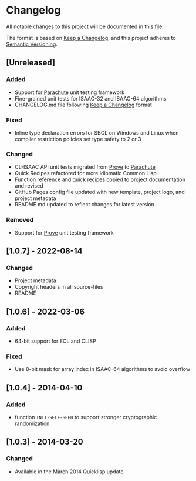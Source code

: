 # Changelog

All notable changes to this project will be documented in this file.

The format is based on [Keep a Changelog][], and this project adheres to [Semantic Versioning][].

## [Unreleased]

<!-- ## [1.0.8] - 2023-06-19 -->

### Added

- Support for [Parachute][] unit testing framework
- Fine-grained unit tests for ISAAC-32 and ISAAC-64 algorithms
- CHANGELOG.md file following [Keep a Changelog][] format

### Fixed

- Inline type declaration errors for SBCL on Windows and Linux when compiler restriction policies set type safety to 2 or 3

### Changed

- CL-ISAAC API unit tests migrated from [Prove][] to [Parachute][]
- Quick Recipes refactored for more idiomatic Common Lisp
- Function reference and quick recipes copied to project documentation and revised
- GitHub Pages config file updated with new template, project logo, and project metadata
- README.md updated to reflect changes for latest version

### Removed

- Support for [Prove][] unit testing framework

## [1.0.7] - 2022-08-14

### Changed

- Project metadata
- Copyright headers in all source-files
- README

## [1.0.6] - 2022-03-06

### Added

- 64-bit support for ECL and CLISP

### Fixed

- Use 8-bit mask for array index in ISAAC-64 algorithms to avoid overflow

## [1.0.4] - 2014-04-10

### Added

- function `INIT-SELF-SEED` to support stronger cryptographic randomization

## [1.0.3] - 2014-03-20

### Changed

- Available in the March 2014 Quicklisp update

[Prove]: https://github.com/fukamachi/prove
[Parachute]: https://github.com/Shinmera/parachute
[Keep a Changelog]: https://keepachangelog.com/en/1.0.0/
[Semantic Versioning]: https://semver.org/spec/v2.0.0.html